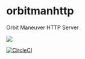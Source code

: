 # orbitmanhttp
Orbit Maneuver HTTP Server


![](https://circleci.com/gh/bgonza2016/orbitmanhttp.svg?style=shield&circle-token=:circle-token)

[![CircleCI](https://circleci.com/gh/bgonza2016/coverbadge.svg?style=shield)](https://circleci.com/gh/bgonza2017/coverbadge)

